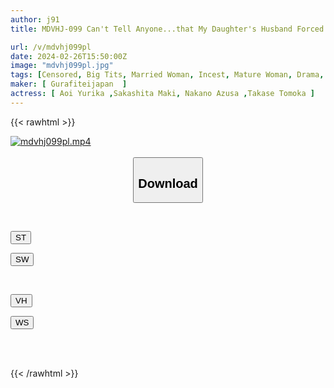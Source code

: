 ```yaml
---
author: j91
title: MDVHJ-099 Can't Tell Anyone...that My Daughter's Husband Forced Me To Hold Her...(11)

url: /v/mdvhj099pl
date: 2024-02-26T15:50:00Z
image: "mdvhj099pl.jpg"
tags: [Censored, Big Tits, Married Woman, Incest, Mature Woman, Drama, Cuckold, Huge Cock	]
maker: [ Gurafiteijapan  ]
actress: [ Aoi Yurika ,Sakashita Maki, Nakano Azusa ,Takase Tomoka ]
---
```



{{< rawhtml >}}

<div class="video" data-videoid="jgAkomyml8fzw80">
    <a href="javascript:;">
        <img src="/v/mdvhj099pl/mdvhj099pl.jpg" width="WIDTH" height="HEIGHT" alt="mdvhj099pl.mp4" loading="lazy">
    </a>
</div>

<script type="text/javascript" src="https://j91.asia/asset/on-demand-st.js"></script>

<br>
  <link rel="stylesheet" href="https://j91.asia/asset/bs5.css">
  
  <center>
  <button class="btn btn-primary" type="button" data-bs-toggle="collapse" data-bs-target=".multi-collapse" aria-expanded="false" aria-controls="multiCollapseExample1 multiCollapseExample2"><h2>Download</h2></button></center>
</p>
<div class="row">
  <div class="col">
    <div class="collapse multi-collapse" id="multiCollapseExample1">
      <div class="card card-body">
	      	      <br>
<div class="buttons">  
<p><a href="https://streamtape.to/v/jgAkomyml8fzw80" target="_blank"><button class="btn-hover color-3"><i class="fa fa-download"></i> ST</button></a></p>
<p><a href="https://cdnwish.com/bwn91477genj" target="_blank"><button class="btn-hover color-2"><i class="fa fa-download"></i> SW</button></a></p></div>
    </div>
  </div>
</div>
  <div class="col">
    <div class="collapse multi-collapse" id="multiCollapseExample2">
      <div class="card card-body">
	      <br>
<div class="buttons">
<p><a href="https://vidhidepro.com/f/9i013yfjdxbj"><button class="btn-hover color-9"><i class="fa fa-download"></i> VH</button></a></p>
<p><a href="https://wolfstream.tv/ql8qhevjv0pb"><button class="btn-hover color-8"><i class="fa fa-download"></i> WS</button></a></p></div>
<br><br>
      </div>
    </div>
  </div>
</div>

{{< /rawhtml >}}